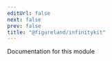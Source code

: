 ```yaml
---
editUrl: false
next: false
prev: false
title: "@figureland/infinitykit"
---
```


Documentation for this module
